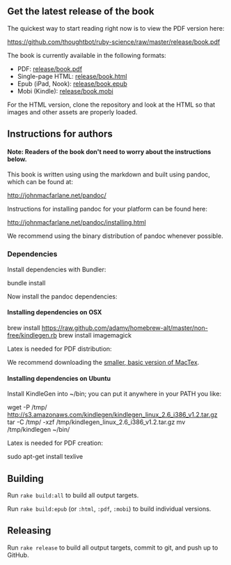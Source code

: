 ## Get the latest release of the book

The quickest way to start reading right now is to view the PDF version here:

<https://github.com/thoughtbot/ruby-science/raw/master/release/book.pdf>

The book is currently available in the following formats:

* PDF: [release/book.pdf](https://github.com/thoughtbot/ruby-science/raw/master/release/book.pdf)
* Single-page HTML: [release/book.html](https://github.com/thoughtbot/ruby-science/raw/master/release/book.html)
* Epub (iPad, Nook): [release/book.epub](https://github.com/thoughtbot/ruby-science/raw/master/release/book.epub)
* Mobi (Kindle): [release/book.mobi](https://github.com/thoughtbot/ruby-science/raw/master/release/book.mobi)

For the HTML version, clone the repository and look at the HTML so that images
and other assets are properly loaded.

## Instructions for authors

#### Note: Readers of the book don't need to worry about the instructions below.

This book is written using using the markdown and built using pandoc, which can
be found at:

<http://johnmacfarlane.net/pandoc/>

Instructions for installing pandoc for your platform can be found here:

<http://johnmacfarlane.net/pandoc/installing.html>

We recommend using the binary distribution of pandoc whenever possible.

### Dependencies

Install dependencies with Bundler:

  bundle install

Now install the pandoc dependencies:

#### Installing dependencies on OSX

  brew install https://raw.github.com/adamv/homebrew-alt/master/non-free/kindlegen.rb
  brew install imagemagick

Latex is needed for PDF distribution:

We recommend downloading the [smaller, basic version of MacTex](http://www.tug.org/mactex/morepackages.html).

#### Installing dependencies on Ubuntu

Install KindleGen into ~/bin; you can put it anywhere in your PATH you like:

   wget -P /tmp/ http://s3.amazonaws.com/kindlegen/kindlegen_linux_2.6_i386_v1.2.tar.gz
   tar -C /tmp/ -xzf /tmp/kindlegen_linux_2.6_i386_v1.2.tar.gz
   mv /tmp/kindlegen ~/bin/

Latex is needed for PDF creation:

   sudo apt-get install texlive

## Building

Run `rake build:all` to build all output targets.

Run `rake build:epub` (or `:html`, `:pdf`, `:mobi`) to build individual versions.

## Releasing

Run `rake release` to build all output targets, commit to git, and push up to
GitHub.
